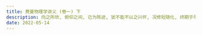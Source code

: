 ```yaml
---
title: 费曼物理学讲义 (卷一) 下
description: 向之所欣, 俯仰之间, 已为陈迹, 犹不能不以之兴怀, 况修短随化, 终期于尽!
date: 2022-05-14
---
```

